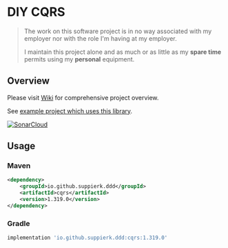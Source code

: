 # DIY CQRS

> The work on this software project is in no way associated with my employer nor with the role I'm having at my
> employer.
>
> I maintain this project alone and as much or as little as my **spare time** permits using my **personal** equipment.

## Overview

Please visit [Wiki](https://github.com/SuppieRK/DIY-CQRS/wiki) for comprehensive project overview.

See [example project which uses this library](https://github.com/SuppieRK/DIY-CQRS-Javalin).

[![SonarCloud](https://sonarcloud.io/images/project_badges/sonarcloud-orange.svg)](https://sonarcloud.io/summary/overall?id=SuppieRK_DIY-CQRS)

## Usage

### Maven

```xml
<dependency>
    <groupId>io.github.suppierk.ddd</groupId>
    <artifactId>cqrs</artifactId>
    <version>1.319.0</version>
</dependency>
```

### Gradle

```groovy
implementation 'io.github.suppierk.ddd:cqrs:1.319.0'
```
